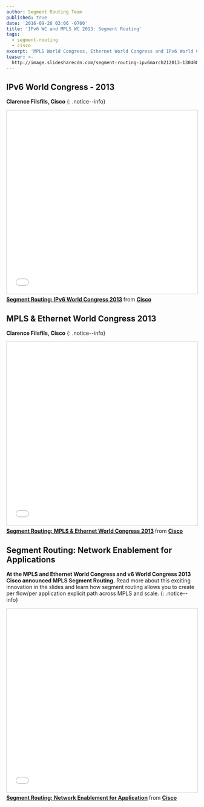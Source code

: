 ```yaml
---
author: Segment Routing Team
published: true
date: '2016-09-26 03:06 -0700'
title: 'IPv6 WC and MPLS WC 2013: Segment Routing'
tags:
  - segment-routing
  - cisco
excerpt: 'MPLS World Congress, Ethernet World Congress and IPv6 World Congress 2013'
teaser: >-
  http://image.slidesharecdn.com/segment-routing-ipv6march212013-130408135053-phpapp01/95/segment-routing-ipv6-world-congress-2013-1-638.jpg
---
```



## IPv6 World Congress - 2013

**Clarence Filsfils, Cisco**
{: .notice--info}

<iframe src="//www.slideshare.net/slideshow/embed_code/key/2ekKh1gf37tIV7" width="595" height="485" frameborder="0" marginwidth="0" marginheight="0" scrolling="no" style="border:1px solid #CCC; border-width:1px; margin-bottom:5px; max-width: 100%;" allowfullscreen> </iframe> <div style="margin-bottom:5px"> <strong> <a href="//www.slideshare.net/getyourbuildon/segment-routing-ipv6-world-congress-2013" title="Segment Routing: IPv6 World Congress 2013" target="_blank">Segment Routing: IPv6 World Congress 2013</a> </strong> from <strong><a target="_blank" href="//www.slideshare.net/getyourbuildon">Cisco</a></strong> </div>


## MPLS & Ethernet World Congress 2013

**Clarence Filsfils, Cisco**
{: .notice--info}

<iframe src="//www.slideshare.net/slideshow/embed_code/key/yBQ0CWv3kHI9Wy" width="595" height="485" frameborder="0" marginwidth="0" marginheight="0" scrolling="no" style="border:1px solid #CCC; border-width:1px; margin-bottom:5px; max-width: 100%;" allowfullscreen> </iframe> <div style="margin-bottom:5px"> <strong> <a href="//www.slideshare.net/getyourbuildon/segment-routingmplswc-march202013" title="Segment Routing: MPLS &amp; Ethernet World Congress 2013" target="_blank">Segment Routing: MPLS &amp; Ethernet World Congress 2013</a> </strong> from <strong><a target="_blank" href="//www.slideshare.net/getyourbuildon">Cisco</a></strong> </div>

## Segment Routing: Network Enablement for Applications 

**At the MPLS and Ethernet World Congress and v6 World Congress 2013 Cisco announced MPLS Segment Routing.** Read more about this exciting innovation in the slides and learn how segment routing allows you to create per flow/per application explicit path across MPLS and scale.
{: .notice--info}

<iframe src="//www.slideshare.net/slideshow/embed_code/key/Q9SXTxvIkbsls" width="595" height="485" frameborder="0" marginwidth="0" marginheight="0" scrolling="no" style="border:1px solid #CCC; border-width:1px; margin-bottom:5px; max-width: 100%;" allowfullscreen> </iframe> <div style="margin-bottom:5px"> <strong> <a href="//www.slideshare.net/getyourbuildon/segment-routing-network-enablement-for-application" title="Segment Routing: Network Enablement for Application" target="_blank">Segment Routing: Network Enablement for Application</a> </strong> from <strong><a target="_blank" href="//www.slideshare.net/getyourbuildon">Cisco</a></strong> </div>
